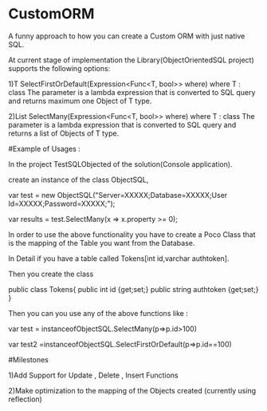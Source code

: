 # CustomORM

A funny approach to how you can create a Custom ORM with just native SQL.

At current stage of implementation the Library(ObjectOrientedSQL project) supports the following options:

1)T SelectFirstOrDefault<T>(Expression<Func<T, bool>> where) where T : class
The parameter is a lambda expression that is converted to SQL query and returns maximum one Object of T type.

2)List<T> SelectMany<T>(Expression<Func<T, bool>> where) where T : class
The parameter is a lambda expression that is converted to SQL query and returns a list of Objects of T type.

#Example of Usages :

In the project TestSQLObjected of the solution(Console application).

create an instance of the class ObjectSQL,

var test = new ObjectSQL("Server=XXXXX;Database=XXXXX;User Id=XXXXX;Password=XXXXX;");

var results = test.SelectMany<PocoClass>(x => x.property >= 0);

In order to use the above functionality you have to create a Poco Class that is the mapping of the Table you want from the Database.

In Detail if you have a table called Tokens[int id,varchar authtoken].

Then you create the class

public class Tokens{
public int id {get;set;}
public string authtoken {get;set;}
}

Then you can you use any of the above functions like :

var test = instanceofObjectSQL.SelectMany<Tokens>(p=>p.id>100)

var test2 =instanceofObjectSQL.SelectFirstOrDefault<Tokens>(p=>p.id==100)

#Milestones

1)Add Support for Update , Delete , Insert Functions

2)Make optimization to the mapping of the Objects created (currently using reflection)




